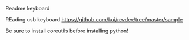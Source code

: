 Readme keyboard

REading usb keyboard
https://github.com/kui/revdev/tree/master/sample

Be sure to install coreutils before installing python!
